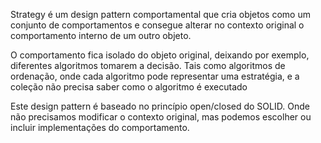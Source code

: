 Strategy é um design pattern comportamental que cria objetos como um conjunto de comportamentos e consegue alterar
no contexto original o comportamento interno de um outro objeto.

O comportamento fica isolado do objeto original, deixando por exemplo, diferentes algoritmos tomarem a decisão. 
Tais como algoritmos de ordenação, onde cada algoritmo pode representar uma estratégia, 
e a coleção não precisa saber como o algoritmo é executado

Este design pattern é baseado no princípio open/closed do SOLID. Onde não precisamos modificar o contexto original,
mas podemos escolher ou incluir implementações do comportamento.